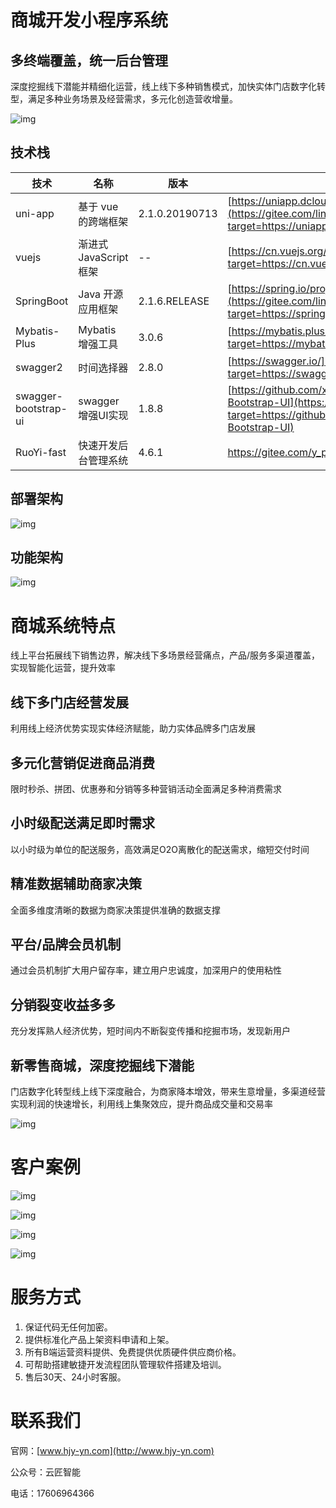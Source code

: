 # 商城开发小程序系统

## 多终端覆盖，统一后台管理

深度挖掘线下潜能并精细化运营，线上线下多种销售模式，加快实体门店数字化转型，满足多种业务场景及经营需求，多元化创造营收增量。

![img](http://ryus0kq0c.hn-bkt.clouddn.com/uPic/image-20230805170146078.png)

## 技术栈

| 技术                 | 名称                   | 版本           | 官网                                                         |
| -------------------- | ---------------------- | -------------- | ------------------------------------------------------------ |
| uni-app              | 基于 vue 的跨端框架    | 2.1.0.20190713 | [https://uniapp.dcloud.io/](https://gitee.com/link?target=https://uniapp.dcloud.io/) |
| vuejs                | 渐进式 JavaScript 框架 | --             | [https://cn.vuejs.org/](https://gitee.com/link?target=https://cn.vuejs.org/) |
| SpringBoot           | Java 开源应用框架      | 2.1.6.RELEASE  | [https://spring.io/projects/spring-boot](https://gitee.com/link?target=https://spring.io/projects/spring-boot) |
| Mybatis-Plus         | Mybatis 增强工具       | 3.0.6          | [https://mybatis.plus/](https://gitee.com/link?target=https://mybatis.plus/) |
| swagger2             | 时间选择器             | 2.8.0          | [https://swagger.io/](https://gitee.com/link?target=https://swagger.io/) |
| swagger-bootstrap-ui | swagger 增强UI实现     | 1.8.8          | [https://github.com/xiaoymin/Swagger-Bootstrap-UI](https://gitee.com/link?target=https://github.com/xiaoymin/Swagger-Bootstrap-UI) |
| RuoYi-fast           | 快速开发后台管理系统   | 4.6.1          | https://gitee.com/y_project/RuoYi-fast                       |

## 部署架构

![img](http://ryus0kq0c.hn-bkt.clouddn.com/uPic/image-20230805170146128.png)

## 功能架构

![img](http://ryus0kq0c.hn-bkt.clouddn.com/uPic/image-20230805170146154.png)

# 商城系统特点

线上平台拓展线下销售边界，解决线下多场景经营痛点，产品/服务多渠道覆盖，实现智能化运营，提升效率

## **线下多门店经营发展**

利用线上经济优势实现实体经济赋能，助力实体品牌多门店发展

## **多元化营销促进商品消费**

限时秒杀、拼团、优惠券和分销等多种营销活动全面满足多种消费需求

## **小时级配送满足即时需求**

以小时级为单位的配送服务，高效满足O2O离散化的配送需求，缩短交付时间

## **精准数据辅助商家决策**

全面多维度清晰的数据为商家决策提供准确的数据支撑

## **平台/品牌会员机制**

通过会员机制扩大用户留存率，建立用户忠诚度，加深用户的使用粘性

## **分销裂变收益多多**

充分发挥熟人经济优势，短时间内不断裂变传播和挖掘市场，发现新用户

## **新零售商城，深度挖掘线下潜能**

门店数字化转型线上线下深度融合，为商家降本增效，带来生意增量，多渠道经营实现利润的快速增长，利用线上集聚效应，提升商品成交量和交易率

![img](http://ryus0kq0c.hn-bkt.clouddn.com/uPic/ABUIABAEGAAgxcTUnQYowvThGjDvBDi5Aw.png)

# 客户案例

![img](http://ryus0kq0c.hn-bkt.clouddn.com/uPic/image-20230805170146529.png)

![img](http://ryus0kq0c.hn-bkt.clouddn.com/uPic/image-20230805170146581.png)

![img](http://ryus0kq0c.hn-bkt.clouddn.com/uPic/image-20230805170146629.png)

![img](http://ryus0kq0c.hn-bkt.clouddn.com/uPic/image-20230805170146751.png)

# 服务方式

1. 保证代码无任何加密。
2. 提供标准化产品上架资料申请和上架。
3. 所有B端运营资料提供、免费提供优质硬件供应商价格。
4. 可帮助搭建敏捷开发流程团队管理软件搭建及培训。
5. 售后30天、24小时客服。

# 联系我们

官网：[www.hjy-yn.com](http://www.hjy-yn.com)

公众号：云匠智能

电话：17606964366


